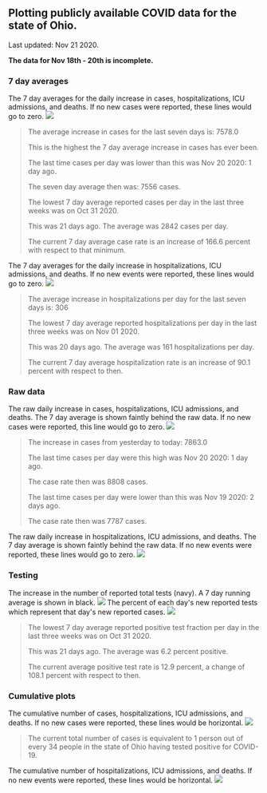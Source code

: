 ## Plotting publicly available COVID data for the state of Ohio. 

Last updated: Nov 21 2020. 

**The data for Nov 18th - 20th is incomplete.**
### 7 day averages
The 7 day averages for the daily increase in cases, hospitalizations, ICU admissions, and deaths. If no new cases were reported, these lines would go to zero.
![](7dayaverage_cases.png)

>The average increase in cases for the last seven days is: 7578.0
>
>This is the highest the 7 day average increase in cases has ever been.
>
>The last time cases per day was lower than this was Nov 20 2020: 1 day ago.
>
>The seven day average then was: 7556 cases.
>
>The lowest 7 day average reported cases per day in the last three weeks was on Oct 31 2020.
>
>This was 21 days ago. The average was 2842 cases per day.
>
>The current 7 day average case rate is an increase of 166.6 percent with respect to that minimum.

The 7 day averages for the daily increase in hospitalizations, ICU admissions, and deaths. If no new events were reported, these lines would go to zero.
![](7dayaverage_hospital.png)

>The average increase in hospitalizations per day for the last seven days is: 306
>
>The lowest 7 day average reported hospitalizations per day in the last three weeks was on Nov 01 2020.
>
>This was 20 days ago. The average was 161 hospitalizations per day.
>
>The current 7 day average hospitalization rate is an increase of 90.1 percent with respect to then.

### Raw data
The raw daily increase in cases, hospitalizations, ICU admissions, and deaths. The 7 day average is shown faintly behind the raw data. If no new cases were reported, this line would go to zero.
![](DailyCases.png)

>The increase in cases from yesterday to today: 7863.0 
>
>The last time cases per day were this high was Nov 20 2020: 1 day ago. 
>
>The case rate then was 8808 cases.
>
>The last time cases per day were lower than this was Nov 19 2020: 2 days ago. 
>
>The case rate then was 7787 cases.

The raw daily increase in hospitalizations, ICU admissions, and deaths. The 7 day average is shown faintly behind the raw data. If no new events were reported, these lines would go to zero.
![](DailyHospitalizations.png)

### Testing

The increase in the number of reported total tests (navy). A 7 day running average is shown in black.
![](DailyTests.png)
The percent of each day's new reported tests which represent that day's new reported cases.
![](percentpositive_tests.png)

>The lowest 7 day average reported positive test fraction per day in the last three weeks was on Oct 31 2020.
>
>This was 21 days ago. The average was 6.2 percent positive. 
>
>The current average positive test rate is 12.9 percent, a change of 108.1 percent with respect to then. 

### Cumulative plots
The cumulative number of cases, hospitalizations, ICU admissions, and deaths. If no new cases were reported, these lines would be horizontal.
![](Cases.png)

>The current total number of cases is equivalent to 1 person out of every 34 people in the state of Ohio having tested positive for COVID-19.

The cumulative number of hospitalizations, ICU admissions, and deaths. If no new events were reported, these lines would be horizontal.
![](Hospitalizations.png)
